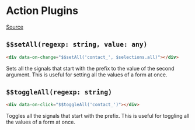 # Action Plugins

[Source](https://github.com/delaneyj/datastar/blob/main/library/src/lib/plugins/helpers.ts)

## `$$setAll(regexp: string, value: any)`

```html
<div data-on-change="$$setAll('contact_', $selections.all)"></div>
```

Sets all the signals that start with the prefix to the value of the second argument. This is useful for setting all the values of a form at once.

## `$$toggleAll(regexp: string)`

```html
<div data-on-click="$$toggleAll('contact_')"></div>
```

Toggles all the signals that start with the prefix. This is useful for toggling all the values of a form at once.

